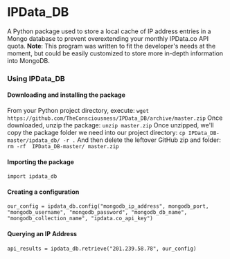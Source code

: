 
# IPData_DB
A Python package used to store a local cache of IP address entries in a Mongo database to prevent overextending your monthly IPData.co API quota. **Note**: This program was written 
to fit the developer's needs at the moment, but could be easily customized to store more in-depth information into MongoDB.
### Using IPData_DB
#### Downloading and installing the package
From your Python project directory, execute: `wget https://github.com/TheConsciousness/IPData_DB/archive/master.zip` Once downloaded, unzip the package: `unzip master.zip` Once 
unzipped, we'll copy the package folder we need into our project directory: `cp IPData_DB-master/ipdata_db/ -r .` And then delete the leftover GitHub zip and folder: `rm -rf 
IPData_DB-master/ master.zip`
#### Importing the package
`import ipdata_db`
#### Creating a configuration
`our_config = ipdata_db.config("mongodb_ip_address", mongodb_port, "mongodb_username", "mongodb_password", "mongodb_db_name", "mongodb_collection_name", "ipdata.co_api_key")`
#### Querying an IP Address
`api_results = ipdata_db.retrieve("201.239.58.78", our_config)`
